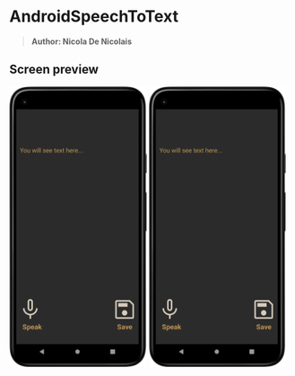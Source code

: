 # AndroidSpeechToText
> <b>Author: Nicola De Nicolais</b>

## Screen preview
<p float="left">
<img height="500em" src="SpeechToTextS1.png" title="SpeechToText's screen preview">
<img height="500em" src="SpeechToTextS2.png" title="SpeechToText's screen preview">
</p>
